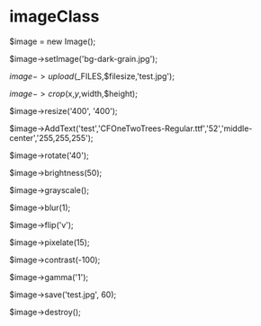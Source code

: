 # imageClass

$image = new Image();

$image->setImage('bg-dark-grain.jpg');

$image->upload($_FILES,$filesize,'test.jpg');

$image->crop($x,$y,$width,$height);

$image->resize('400', '400');

$image->AddText('test','CFOneTwoTrees-Regular.ttf','52','middle-center','255,255,255');

$image->rotate('40');

$image->brightness(50);

$image->grayscale();

$image->blur(1);

$image->flip('v');

$image->pixelate(15);

$image->contrast(-100);

$image->gamma('1');

$image->save('test.jpg', 60);

$image->destroy();
